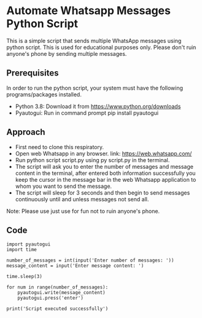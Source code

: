 # Automate Whatsapp Messages Python Script

This is a simple script that sends multiple WhatsApp messages using python script. This is used for educational purposes only. Please don't ruin anyone's phone by sending multiple messages.

## Prerequisites

In order to run the python script, your system must have the following programs/packages installed.
* Python 3.8: Download it from https://www.python.org/downloads
* Pyautogui: Run in command prompt pip install pyautogui

## Approach
* First need to clone this respiratory.
* Open web Whatsapp in any browser. link: https://web.whatsapp.com/
* Run python script script.py using py script.py in the terminal.
* The script will ask you to enter the number of messages and message content in the terminal, after entered both information successfully you keep the cursor in the message bar in the web Whatsapp application to whom you want to send the message.
* The script will sleep for 3 seconds and then begin to send messages continuously until and unless messages not send all.

Note: Please use just use for fun not to ruin anyone's phone.

## Code
```
import pyautogui
import time

number_of_messages = int(input('Enter number of messages: '))
message_content = input('Enter message content: ')

time.sleep(3)

for num in range(number_of_messages):
    pyautogui.write(message_content)
    pyautogui.press('enter')

print('Script executed successfully')
```
